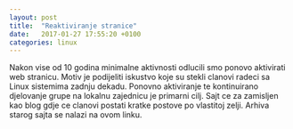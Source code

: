 ```yaml
---
layout: post
title:  "Reaktiviranje stranice"
date:   2017-01-27 17:55:20 +0100
categories: linux
---
```


Nakon vise od 10 godina minimalne aktivnosti odlucili smo ponovo aktivirati web stranicu.
Motiv je podijeliti iskustvo koje su stekli clanovi radeci sa Linux sistemima zadnju dekadu.
Ponovno aktiviranje te kontinuirano djelovanje grupe na lokalnu zajednicu je primarni cilj.
Sajt ce za zamisljen kao blog gdje ce clanovi postati kratke postove po vlastitoj zelji.
Arhiva starog sajta se nalazi na ovom linku.
